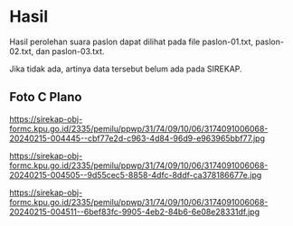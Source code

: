 # Hasil

Hasil perolehan suara paslon dapat dilihat pada file paslon-01.txt, paslon-02.txt, dan paslon-03.txt.

Jika tidak ada, artinya data tersebut belum ada pada SIREKAP.

## Foto C Plano

https://sirekap-obj-formc.kpu.go.id/2335/pemilu/ppwp/31/74/09/10/06/3174091006068-20240215-004445--cbf77e2d-c963-4d84-96d9-e963965bbf77.jpg

https://sirekap-obj-formc.kpu.go.id/2335/pemilu/ppwp/31/74/09/10/06/3174091006068-20240215-004505--9d55cec5-8858-4dfc-8ddf-ca378186677e.jpg

https://sirekap-obj-formc.kpu.go.id/2335/pemilu/ppwp/31/74/09/10/06/3174091006068-20240215-004511--6bef83fc-9905-4eb2-84b6-6e08e28331df.jpg
